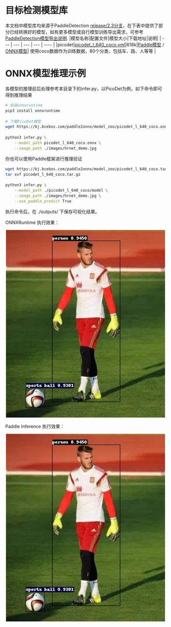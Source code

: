 # 目标检测模型库

本文档中模型库均来源于PaddleDetection [release/2.3分支](https://github.com/PaddlePaddle/PaddleDetection/tree/release/2.3)，在下表中提供了部分已经转换好的模型，如有更多模型或自行模型训练导出需求，可参考 [PaddleDetection模型导出说明](https://github.com/PaddlePaddle/PaddleDetection/blob/develop/deploy/EXPORT_MODEL.md).
|模型名称|配置文件|模型大小|下载地址|说明|
| --- | --- | --- | --- | ---- |
|picodet|[picodet_l_640_coco.yml](https://github.com/PaddlePaddle/PaddleDetection/blob/release/2.3/configs/picodet/picodet_l_640_coco.yml)|618k|[Paddle模型](https://bj.bcebos.com/paddle2onnx/model_zoo/picodet_l_640_coco.tar.gz) / [ONNX模型](https://bj.bcebos.com/paddle2onnx/model_zoo/picodet_l_640_coco.onnx)| 使用coco数据作为训练数据，80个分类，包括车、路、人等等 |


# ONNX模型推理示例

各模型的推理前后处理参考本目录下的infer.py，以PicoDet为例，如下命令即可得到推理结果

```bash
# 安装onnxruntime
pip3 install onnxruntime

# 下载PicoDet模型
wget https://bj.bcebos.com/paddle2onnx/model_zoo/picodet_l_640_coco.onnx

python3 infer.py \
    --model_path picodet_l_640_coco.onnx \
    --image_path ./images/hrnet_demo.jpg
```

你也可以使用Paddle框架进行推理验证

```bash
wget https://bj.bcebos.com/paddle2onnx/model_zoo/picodet_l_640_coco.tar.gz
tar xvf picodet_l_640_coco.tar.gz

python3 infer.py \
    --model_path ./picodet_l_640_coco/model \
    --image_path ./images/hrnet_demo.jpg \
    --use_paddle_predict True
```

执行命令后，在 ./outputs/ 下保存可视化结果。

ONNXRuntime 执行效果：

<div align="center">
    <img src="./images/onnx_hrnet_demo.jpg" width=500">
</div>

Paddle Inference 执行效果：

<div align="center">
    <img src="./images/onnx_hrnet_demo.jpg" width=500">
</div>
